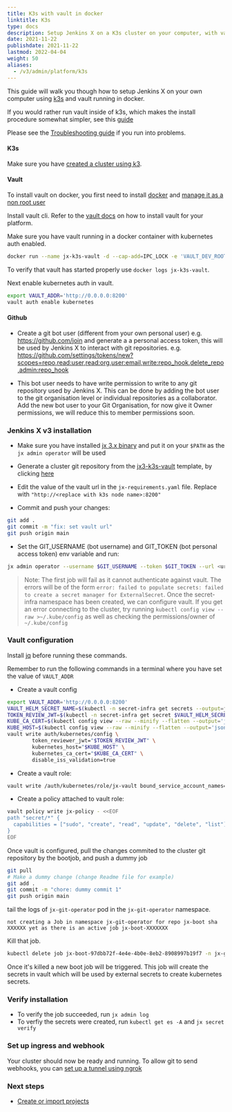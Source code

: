 ```yaml
---
title: K3s with vault in docker
linktitle: K3s
type: docs
description: Setup Jenkins X on a K3s cluster on your computer, with vault running in docker
date: 2021-11-22
publishdate: 2021-11-22
lastmod: 2022-04-04
weight: 50
aliases:
  - /v3/admin/platform/k3s
---
```


This guide will walk you though how to setup Jenkins X on your own computer using [k3s](https://k3s.io/) and vault running in docker.

If you would rather run vault inside of k3s, which makes the install procedure somewhat simpler, see this [guide](https://jenkins-x.io/v3/admin/platform/k3s/internal_vault)

Please see the [Troubleshooting guide](https://jenkins-x.io/v3/admin/platform/k3s/troubleshooting) if you run into problems.

#### K3s

Make sure you have [created a cluster using k3](https://jenkins-x.io/v3/admin/platforms/k3s/cluster).

#### Vault
To install vault on docker, you first need to install [docker](https://docs.docker.com/engine/install/) and [manage it as a non root user](https://docs.docker.com/engine/install/linux-postinstall/)

Install vault cli.
Refer to the [vault docs](https://www.vaultproject.io/docs/install) on how to install vault for your platform.

Make sure you have vault running in a docker container with kubernetes auth enabled.

```bash
docker run --name jx-k3s-vault -d --cap-add=IPC_LOCK -e 'VAULT_DEV_ROOT_TOKEN_ID=myroot' -e 'VAULT_DEV_LISTEN_ADDRESS=0.0.0.0:8200' --net host vault:latest
```
To verify that vault has started properly use `docker logs jx-k3s-vault`.

Next enable kubernetes auth in vault.

```bash
export VAULT_ADDR='http://0.0.0.0:8200'
vault auth enable kubernetes
```
#### Github

- Create a git bot user (different from your own personal user) e.g. https://github.com/join and generate a a personal access token, this will be used by Jenkins X to interact with git repositories. e.g. https://github.com/settings/tokens/new?scopes=repo,read:user,read:org,user:email,write:repo_hook,delete_repo,admin:repo_hook

- This bot user needs to have write permission to write to any git repository used by Jenkins X. This can be done by adding the bot user to the git organisation level or individual repositories as a collaborator. Add the new bot user to your Git Organisation, for now give it Owner permissions, we will reduce this to member permissions soon.

### Jenkins X v3 installation

- Make sure you have installed [jx 3.x binary](https://jenkins-x.io/v3/admin/setup/jx3/) and put it on your `$PATH` as the `jx admin operator` will be used

- Generate a cluster git repository from the [jx3-k3s-vault](https://github.com/jx3-gitops-repositories/jx3-k3s-vault) template, by clicking [here](https://github.com/jx3-gitops-repositories/jx3-k3s-vault/generate)

- Edit the value of the vault url in the `jx-requirements.yaml` file.
  Replace with `"http://<replace with k3s node name>:8200"`
- Commit and push your changes:

```bash
git add .
git commit -m "fix: set vault url"
git push origin main
```
- Set the GIT_USERNAME (bot username) and GIT_TOKEN (bot personal access token) env variable and run:

```bash
jx admin operator --username $GIT_USERNAME --token $GIT_TOKEN --url <url of the cluster git repo> --set "jxBootJobEnvVarSecrets.EXTERNAL_VAULT=\"true\"" --set "jxBootJobEnvVarSecrets.VAULT_ADDR=http://<replace with k3s node name>:8200"
```

> Note: The first job will fail as it cannot authenticate against vault.
> The errors will be of the form `error: failed to populate secrets: failed to create a secret manager for ExternalSecret`.
> Once the secret-infra namespace has been created, we can configure vault.
> If you get an error connecting to the cluster, try running `kubectl config view --raw >~/.kube/config` as well as checking the permissions/owner of `~/.kube/config`

### Vault configuration

Install [jq](https://stedolan.github.io/jq/download/) before running these commands.

Remember to run the following commands in a terminal where you have set the value of `VAULT_ADDR`

- Create a vault config

```bash
export VAULT_ADDR='http://0.0.0.0:8200'
VAULT_HELM_SECRET_NAME=$(kubectl -n secret-infra get secrets --output=json | jq -r '.items[].metadata | select(.name|startswith("kubernetes-external-secrets-token-")).name')
TOKEN_REVIEW_JWT=$(kubectl -n secret-infra get secret $VAULT_HELM_SECRET_NAME --output='go-template={{ .data.token }}' | base64 --decode)
KUBE_CA_CERT=$(kubectl config view --raw --minify --flatten --output='jsonpath={.clusters[].cluster.certificate-authority-data}' | base64 --decode)
KUBE_HOST=$(kubectl config view --raw --minify --flatten --output='jsonpath={.clusters[].cluster.server}')
vault write auth/kubernetes/config \
        token_reviewer_jwt="$TOKEN_REVIEW_JWT" \
        kubernetes_host="$KUBE_HOST" \
        kubernetes_ca_cert="$KUBE_CA_CERT" \
        disable_iss_validation=true
```

- Create a vault role:

```bash
vault write /auth/kubernetes/role/jx-vault bound_service_account_names='*' bound_service_account_namespaces=secret-infra token_policies=jx-policy token_no_default_policy=true disable_iss_validation=true
```

- Create a policy attached to vault role:

```bash
vault policy write jx-policy - <<EOF
path "secret/*" {
  capabilities = ["sudo", "create", "read", "update", "delete", "list"]
}
EOF
```

Once vault is configured, pull the changes commited to the cluster git repository by the bootjob, and push a dummy job

```bash
git pull
# Make a dummy change (change Readme file for example)
git add .
git commit -m "chore: dummy commit 1"
git push origin main
```

tail the logs of `jx-git-operator` pod in the `jx-git-operator` namespace.

```
not creating a Job in namespace jx-git-operator for repo jx-boot sha XXXXXX yet as there is an active job jx-boot-XXXXXXX
```

Kill that job.

```bash
kubectl delete job jx-boot-97dbb72f-4e4e-4b0e-8eb2-8908997b19f7 -n jx-git-operator
```

Once it's killed a new boot job will be triggered.
This job will create the secrets in vault which will be used by external secrets to create kubernetes secrets.

### Verify installation

- To verify the job succeeded, run `jx admin log`
- To verfiy the secrets were created, run `kubectl get es -A` and `jx secret verify`

### Set up ingress and webhook

Your cluster should now be ready and running.
To allow git to send webhooks, you can [set up a tunnel using ngrok](https://jenkins-x.io/v3/admin/platform/k3s/ngrok)
### Next steps

- <a href="/v3/develop/create-project/" class="btn bg-primary text-light">Create or import projects</a>
